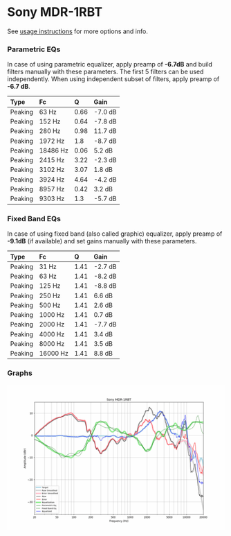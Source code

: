 # Sony MDR-1RBT
See [usage instructions](https://github.com/jaakkopasanen/AutoEq#usage) for more options and info.

### Parametric EQs
In case of using parametric equalizer, apply preamp of **-6.7dB** and build filters manually
with these parameters. The first 5 filters can be used independently.
When using independent subset of filters, apply preamp of **-6.7 dB**.

| Type    | Fc       |    Q | Gain    |
|:--------|:---------|:-----|:--------|
| Peaking | 63 Hz    | 0.66 | -7.0 dB |
| Peaking | 152 Hz   | 0.64 | -7.8 dB |
| Peaking | 280 Hz   | 0.98 | 11.7 dB |
| Peaking | 1972 Hz  | 1.8  | -8.7 dB |
| Peaking | 18486 Hz | 0.06 | 5.2 dB  |
| Peaking | 2415 Hz  | 3.22 | -2.3 dB |
| Peaking | 3102 Hz  | 3.07 | 1.8 dB  |
| Peaking | 3924 Hz  | 4.64 | -4.2 dB |
| Peaking | 8957 Hz  | 0.42 | 3.2 dB  |
| Peaking | 9303 Hz  | 1.3  | -5.7 dB |

### Fixed Band EQs
In case of using fixed band (also called graphic) equalizer, apply preamp of **-9.1dB**
(if available) and set gains manually with these parameters.

| Type    | Fc       |    Q | Gain    |
|:--------|:---------|:-----|:--------|
| Peaking | 31 Hz    | 1.41 | -2.7 dB |
| Peaking | 63 Hz    | 1.41 | -8.2 dB |
| Peaking | 125 Hz   | 1.41 | -8.8 dB |
| Peaking | 250 Hz   | 1.41 | 6.6 dB  |
| Peaking | 500 Hz   | 1.41 | 2.6 dB  |
| Peaking | 1000 Hz  | 1.41 | 0.7 dB  |
| Peaking | 2000 Hz  | 1.41 | -7.7 dB |
| Peaking | 4000 Hz  | 1.41 | 3.4 dB  |
| Peaking | 8000 Hz  | 1.41 | 3.5 dB  |
| Peaking | 16000 Hz | 1.41 | 8.8 dB  |

### Graphs
![](./Sony%20MDR-1RBT.png)